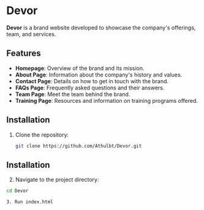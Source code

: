 # Devor

**Devor** is a brand website developed to showcase the company's offerings, team, and services.

## Features

- **Homepage**: Overview of the brand and its mission.  
- **About Page**: Information about the company's history and values.  
- **Contact Page**: Details on how to get in touch with the brand.  
- **FAQs Page**: Frequently asked questions and their answers.  
- **Team Page**: Meet the team behind the brand.  
- **Training Page**: Resources and information on training programs offered.  

## Installation

1. Clone the repository:

   ```bash
   git clone https://github.com/Athulbt/Devor.git
## Installation

2. Navigate to the project directory:

```bash
cd Devor

3. Run index.html

